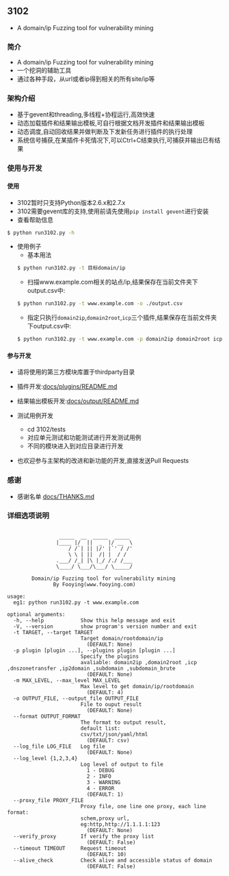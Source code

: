 ## 3102

* A domain/ip Fuzzing tool for vulnerability mining

### 简介
* A domain/ip Fuzzing tool for vulnerability mining
* 一个挖洞的辅助工具
* 通过各种手段，从url或者ip得到相关的所有site/ip等

### 架构介绍
* 基于gevent和threading,多线程+协程运行,高效快速
* 动态加载插件和结果输出模板,可自行根据文档开发插件和结果输出模板
* 动态调度,自动回收结果并做判断及下发新任务进行插件的执行处理
* 系统信号捕获,在某插件卡死情况下,可以Ctrl+C结束执行,可捕获并输出已有结果

### 使用与开发
#### 使用
* 3102暂时只支持Python版本2.6.x和2.7.x  
* 3102需要gevent库的支持,使用前请先使用`pip install gevent`进行安装  
* 查看帮助信息  
```bash
$ python run3102.py -h
```
* 使用例子
  * 基本用法  
  ```bash
  $ python run3102.py -t 目标domain/ip
  ```
  * 扫描www.example.com相关的站点/ip,结果保存在当前文件夹下output.csv中:  
  ```bash
  $ python run3102.py -t www.example.com -o ./output.csv
  ```
  * 指定只执行`domain2ip`,`domain2root`,`icp`三个插件,结果保存在当前文件夹下output.csv中:  
  ```bash
  $ python run3102.py -t www.example.com -p domain2ip domain2root icp -o ./output.csv
  ```

#### 参与开发
* 请将使用的第三方模块库置于thirdparty目录

* 插件开发:[docs/plugins/README.md](docs/plugins/README.md)
* 结果输出模板开发:[docs/output/README.md](docs/output/README.md)

* 测试用例开发
  * cd 3102/tests
  * 对应单元测试和功能测试进行开发测试用例
  * 不同的模块进入到对应目录进行开发

* 也欢迎参与主架构的改进和新功能的开发,直接发送Pull Requests

### 感谢
* 感谢名单 [docs/THANKS.md](docs/THANKS.md)

### 详细选项说明
```

                 _____  __  _____  _____
                |____ |/  ||  _  |/ __  \
                    / /`| || |/' |`' / /'
                    \ \ | ||  /| |  / /
                .___/ /_| |\ |_/ /./ /___
                \____/ \___/\___/ \_____/

        Domain/ip Fuzzing tool for vulnerability mining
               By Fooying(www.fooying.com)

usage:
  eg1: python run3102.py -t www.example.com

optional arguments:
  -h, --help            Show this help message and exit
  -V, --version         show program's version number and exit
  -t TARGET, --target TARGET
                        Target domain/rootdomain/ip
                          (DEFAULT: None)
  -p plugin [plugin ...], --plugins plugin [plugin ...]
                        Specify the plugins
                        avaliable: domain2ip ,domain2root ,icp ,dnszonetransfer ,ip2domain ,subdomain ,subdomain_brute
                          (DEFAULT: None)
  -m MAX_LEVEL, --max_level MAX_LEVEL
                        Max level to get domain/ip/rootdomain
                          (DEFAULT: 4)
  -o OUTPUT_FILE, --output_file OUTPUT_FILE
                        File to ouput result
                          (DEFAULT: None)
  --format OUTPUT_FORMAT
                        The format to output result,
                        default list:
                        csv/txt/json/yaml/html
                          (DEFAULT: csv)
  --log_file LOG_FILE   Log file
                          (DEFAULT: None)
  --log_level {1,2,3,4}
                        Log level of output to file
                          1 - DEBUG
                          2 - INFO
                          3 - WARNING
                          4 - ERROR
                          (DEFAULT: 1)
  --proxy_file PROXY_FILE
                        Proxy file, one line one proxy, each line format:
                        schem,proxy url,
                        eg:http,http://1.1.1.1:123
                          (DEFAULT: None)
  --verify_proxy        If verify the proxy list
                          (DEFAULT: False)
  --timeout TIMEOUT     Request timeout
                          (DEFAULT: 10)
  --alive_check         Check alive and accessible status of domain
                          (DEFAULT: False)

```
